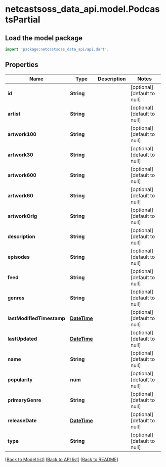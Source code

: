 # netcastsoss_data_api.model.PodcastsPartial

## Load the model package
```dart
import 'package:netcastsoss_data_api/api.dart';
```

## Properties
Name | Type | Description | Notes
------------ | ------------- | ------------- | -------------
**id** | **String** |  | [optional] [default to null]
**artist** | **String** |  | [optional] [default to null]
**artwork100** | **String** |  | [optional] [default to null]
**artwork30** | **String** |  | [optional] [default to null]
**artwork600** | **String** |  | [optional] [default to null]
**artwork60** | **String** |  | [optional] [default to null]
**artworkOrig** | **String** |  | [optional] [default to null]
**description** | **String** |  | [optional] [default to null]
**episodes** | **String** |  | [optional] [default to null]
**feed** | **String** |  | [optional] [default to null]
**genres** | **String** |  | [optional] [default to null]
**lastModifiedTimestamp** | [**DateTime**](DateTime.md) |  | [optional] [default to null]
**lastUpdated** | [**DateTime**](DateTime.md) |  | [optional] [default to null]
**name** | **String** |  | [optional] [default to null]
**popularity** | **num** |  | [optional] [default to null]
**primaryGenre** | **String** |  | [optional] [default to null]
**releaseDate** | [**DateTime**](DateTime.md) |  | [optional] [default to null]
**type** | **String** |  | [optional] [default to null]

[[Back to Model list]](../README.md#documentation-for-models) [[Back to API list]](../README.md#documentation-for-api-endpoints) [[Back to README]](../README.md)



